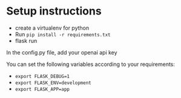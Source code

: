 # Setup instructions

- create a virtualenv for python
- Run `pip install -r requirements.txt`
- flask run

In the config.py file, add your openai api key

You can set the following variables according to your requirements:

- `export FLASK_DEBUG=1`
- `export FLASK_ENV=development`
- `export FLASK_APP=app`
